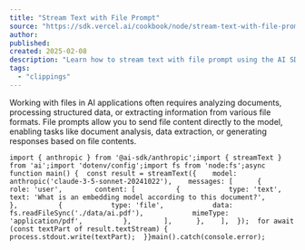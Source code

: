 ```yaml
---
title: "Stream Text with File Prompt"
source: "https://sdk.vercel.ai/cookbook/node/stream-text-with-file-prompt"
author:
published:
created: 2025-02-08
description: "Learn how to stream text with file prompt using the AI SDK and Node"
tags:
  - "clippings"
---
```

Working with files in AI applications often requires analyzing documents, processing structured data, or extracting information from various file formats. File prompts allow you to send file content directly to the model, enabling tasks like document analysis, data extraction, or generating responses based on file contents.

```prism
import { anthropic } from '@ai-sdk/anthropic';import { streamText } from 'ai';import 'dotenv/config';import fs from 'node:fs';async function main() {  const result = streamText({    model: anthropic('claude-3-5-sonnet-20241022'),    messages: [      {        role: 'user',        content: [          {            type: 'text',            text: 'What is an embedding model according to this document?',          },          {            type: 'file',            data: fs.readFileSync('./data/ai.pdf'),            mimeType: 'application/pdf',          },        ],      },    ],  });  for await (const textPart of result.textStream) {    process.stdout.write(textPart);  }}main().catch(console.error);
```